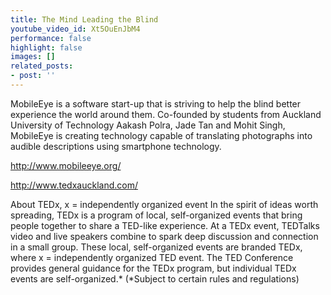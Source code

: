 ```yaml
---
title: The Mind Leading the Blind
youtube_video_id: Xt5OuEnJbM4
performance: false
highlight: false
images: []
related_posts:
- post: ''
---
```


MobileEye is a software start-up that is striving to help the blind better experience the world around them. Co-founded by students from Auckland University of Technology Aakash Polra, Jade Tan and Mohit Singh, MobileEye is creating technology capable of translating photographs into audible descriptions using smartphone technology.

http://www.mobileeye.org/

http://www.tedxauckland.com/

About TEDx, x = independently organized event
In the spirit of ideas worth spreading, TEDx is a program of local, self-organized events that bring people together to share a TED-like experience. At a TEDx event, TEDTalks video and live speakers combine to spark deep discussion and connection in a small group. These local, self-organized events are branded TEDx, where x = independently organized TED event. The TED Conference provides general guidance for the TEDx program, but individual TEDx events are self-organized.* (*Subject to certain rules and regulations)
